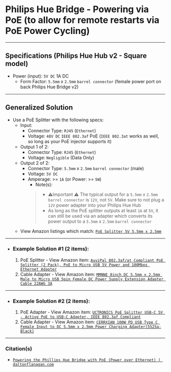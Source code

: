 <!-- ------------------------------------------------------------ -->
# Philips Hue Bridge - Powering via PoE (to allow for remote restarts via PoE Power Cycling)
<!-- ------------------------------------------------------------ -->

***
## Specifications (Philips Hue Hub v2 - Square model)

- Power (input): `5V DC` 1A DC
  - Form Factor: `5.5mm` x `2.5mm` `barrel connector` (female power port on back Philips Hue Bridge v2)

<!-- ------------------------------------------------------------ -->

***
## Generalized Solution
  - Use a PoE Splitter with the following specs:
    - Input:
      - Connector Type: `RJ45` (`Ethernet`)
      - Voltage: `48V DC` `IEEE 802.3af` PoE (`IEEE 802.3at` works as well, so long as your PoE injector supports it)
    - Output 1 of 2:
      - Connector Type: `RJ45` (`Ethernet`)
      - Voltage: `Negligible` (Data Only)
    - Output 2 of 2:
      - Connector Type: `5.5mm` x `2.5mm` `barrel connector` (male)
      - Voltage: `5V DC`
      - Amperage: >= `1A` (or Power: >= `5W`)
        - Note(s):
        > - ⚠️Important ⚠️ The typical output for a `5.5mm` x `2.5mm` `barrel connector` is `12V`, not `5V`. Make sure to not plug a `12V` power adapter into your Philips Hue Hub
        > - As long as the PoE splitter outputs at least `1A` at `5V`, it can still be used via an adapter which converts its power output to a `5.5mm` x `2.5mm` `barrel connector`
    - View Amazon listings which match: [`PoE Splitter 5V 5.5mm x 2.5mm`](https://www.amazon.com/s?k=PoE+Splitter+5V+5.5mm+x+2.5mm)

<!-- ------------------------------------------------------------ -->

***
- ### Example Solution #1 (2 items):
  1. PoE Splitter - View Amazon item: [`AuviPal 802.3af/at Compliant PoE Splitter (2 Pack), PoE to Micro USB 5V Power and 100Mbps Ethernet Adapter`](https://amazon.com/dp/B07TYBQB3B)
  2. Cable Adapter - View Amazon item: [`MMNNE 8inch DC 5.5mm x 2.5mm Male to Micro USB 5pin Female DC Power Supply Extension Adapter Cable 22AWG 3A`](https://amazon.com/dp/B07YFTZ4Z2)

<!-- ------------------------------------------------------------ -->

***
- ### Example Solution #2 (2 items):
  1. PoE Adapter - View Amazon item: [`UCTRONICS PoE Splitter USB-C 5V - Active PoE to USB-C Adapter, IEEE 802.3af Compliant`](https://amazon.com/dp/B087F4QCTR)
  2. Cable Adapter - View Amazon item: [`CERRXIAN 100W PD USB Type C Female Input to DC 5.5mm x 2.5mm Power Charging Adapter(5525a-Black)`](https://amazon.com/dp/B08V11C6T8)

<!-- ------------------------------------------------------------ -->

***
### Citation(s)

- [`Powering the Phillips Hue Bridge with PoE (Power over Ethernet) | daltonflanagan.com`](https://daltonflanagan.com/hue-over-poe/)

<!-- ------------------------------------------------------------ -->